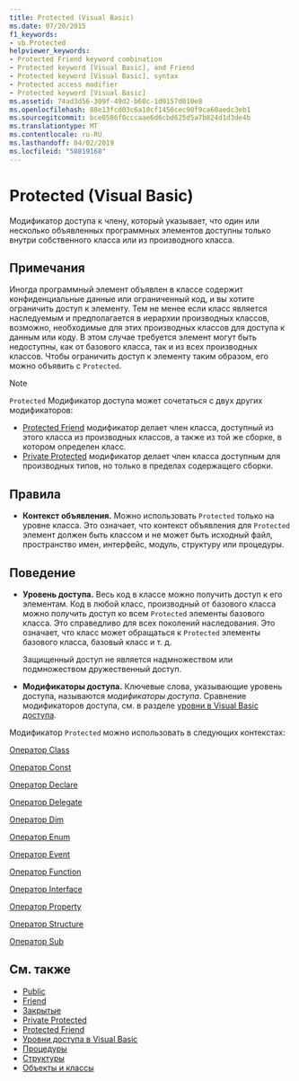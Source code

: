 ```yaml
---
title: Protected (Visual Basic)
ms.date: 07/20/2015
f1_keywords:
- vb.Protected
helpviewer_keywords:
- Protected Friend keyword combination
- Protected keyword [Visual Basic], and Friend
- Protected keyword [Visual Basic], syntax
- Protected access modifier
- Protected keyword [Visual Basic]
ms.assetid: 74ad3d56-309f-49d2-b60c-1d0157d010e8
ms.openlocfilehash: 88e13fcd03c6a10cf1450cec90f9ca60aedc3eb1
ms.sourcegitcommit: bce0586f0cccaae6d6cbd625d5a7b824d1d3de4b
ms.translationtype: MT
ms.contentlocale: ru-RU
ms.lasthandoff: 04/02/2019
ms.locfileid: "58819168"
---
```

# <a name="protected-visual-basic"></a>Protected (Visual Basic)
Модификатор доступа к члену, который указывает, что один или несколько объявленных программных элементов доступны только внутри собственного класса или из производного класса.  
  
## <a name="remarks"></a>Примечания  
 Иногда программный элемент объявлен в классе содержит конфиденциальные данные или ограниченный код, и вы хотите ограничить доступ к элементу. Тем не менее если класс является наследуемым и предполагается в иерархии производных классов, возможно, необходимые для этих производных классов для доступа к данным или коду. В этом случае требуется элемент могут быть недоступны, как от базового класса, так и из всех производных классов. Чтобы ограничить доступ к элементу таким образом, его можно объявить с `Protected`.  

> [!NOTE]
> `Protected` Модификатор доступа может сочетаться с двух других модификаторов:
> - [Protected Friend](protected-friend.md) модификатор делает член класса, доступный из этого класса из производных классов, а также из той же сборке, в котором определен класс. 
> - [Private Protected](private-protected.md) модификатор делает член класса доступным для производных типов, но только в пределах содержащего сборки.
  
## <a name="rules"></a>Правила  
  
-   **Контекст объявления.** Можно использовать `Protected` только на уровне класса. Это означает, что контекст объявления для `Protected` элемент должен быть классом и не может быть исходный файл, пространство имен, интерфейс, модуль, структуру или процедуры.  

## <a name="behavior"></a>Поведение  
  
-   **Уровень доступа.** Весь код в классе можно получить доступ к его элементам. Код в любой класс, производный от базового класса можно получить доступ ко всем `Protected` элементы базового класса. Это справедливо для всех поколений наследования. Это означает, что класс может обращаться к `Protected` элементы базового класса, базовый класс и т. д.  
  
     Защищенный доступ не является надмножеством или подмножеством дружественный доступ.  
  
-   **Модификаторы доступа.** Ключевые слова, указывающие уровень доступа, называются *модификаторы доступа*. Сравнение модификаторов доступа, см. в разделе [уровни в Visual Basic доступа](../../../visual-basic/programming-guide/language-features/declared-elements/access-levels.md).  
  
 Модификатор `Protected` можно использовать в следующих контекстах:  
  
 [Оператор Class](../../../visual-basic/language-reference/statements/class-statement.md)  
  
 [Оператор Const](../../../visual-basic/language-reference/statements/const-statement.md)  
  
 [Оператор Declare](../../../visual-basic/language-reference/statements/declare-statement.md)  
  
 [Оператор Delegate](../../../visual-basic/language-reference/statements/delegate-statement.md)  
  
 [Оператор Dim](../../../visual-basic/language-reference/statements/dim-statement.md)  
  
 [Оператор Enum](../../../visual-basic/language-reference/statements/enum-statement.md)  
  
 [Оператор Event](../../../visual-basic/language-reference/statements/event-statement.md)  
  
 [Оператор Function](../../../visual-basic/language-reference/statements/function-statement.md)  
  
 [Оператор Interface](../../../visual-basic/language-reference/statements/interface-statement.md)  
  
 [Оператор Property](../../../visual-basic/language-reference/statements/property-statement.md)  
  
 [Оператор Structure](../../../visual-basic/language-reference/statements/structure-statement.md)  
  
 [Оператор Sub](../../../visual-basic/language-reference/statements/sub-statement.md)  
  
## <a name="see-also"></a>См. также

- [Public](../../../visual-basic/language-reference/modifiers/public.md)
- [Friend](../../../visual-basic/language-reference/modifiers/friend.md)
- [Закрытые](../../../visual-basic/language-reference/modifiers/private.md)
- [Private Protected](private-protected.md)
- [Protected Friend](protected-friend.md)
- [Уровни доступа в Visual Basic](../../../visual-basic/programming-guide/language-features/declared-elements/access-levels.md)
- [Процедуры](../../../visual-basic/programming-guide/language-features/procedures/index.md)
- [Структуры](../../../visual-basic/programming-guide/language-features/data-types/structures.md)
- [Объекты и классы](../../../visual-basic/programming-guide/language-features/objects-and-classes/index.md)
